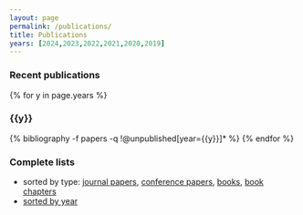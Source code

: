 ```yaml
---
layout: page
permalink: /publications/
title: Publications
years: [2024,2023,2022,2021,2020,2019]
---
```



### Recent publications

{% for y in page.years %}
  <h3 class="year">{{y}}</h3>
  {% bibliography -f papers -q !@unpublished[year={{y}}]* %}
{% endfor %}

### Complete lists

- sorted by type: [journal papers](../journal/), [conference papers](../conferences/), [books](../books/), [book chapters](../bookchapters/)
- [sorted by year](../allpubyear/)
